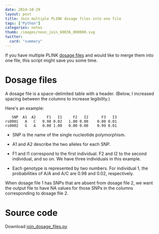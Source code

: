 ```yaml
---
date: 2014-10-29
layout: post
title: Join multiple PLINK dosage files into one file
tags: ["Python"]
categories: notes
thumb: /images/noun_join_60036_000000.svg
twitter:
  card: "summary"
---
```


If you have multiple PLINK [dosage files][1] and would like to merge them into
one file, this script might save you some time.

[1]: http://pngu.mgh.harvard.edu/~purcell/plink/dosage.shtml

<!--more-->

# Dosage files

A dosage file is a space-delimited table with a header. (Below, I increased
spacing between the columns to increase legibility.)

Here's an example:

```
   SNP  A1  A2     F1   I1     F2   I2      F3   I3
rs0001   A   C   0.98 0.02   1.00 0.00    0.00 0.01
rs0002   G   A   0.00 1.00   0.00 0.00    0.99 0.01
```

- SNP is the name of the single nucleotide polymorphism.

- A1 and A2 describe the two alleles for each SNP.

- F1 and I1 correspond to the first individual. F2 and I2 to the second
  individual, and so on. We have three individuals in this example.

- Each genotype is represented by two numbers. For individual 1, the
  probabilities of A/A and A/C are 0.98 and 0.02, respectively.

When dosage file 1 has SNPs that are absent from dosage file 2, we want the
output file to have NA values for those SNPs in the columns corresponding to
dosage file 2.

# Source code

Download [join_dosage_files.py][2]

[2]: https://gist.github.com/slowkow/8f36828cd2f10071288e#file-join_dosage_files-py


